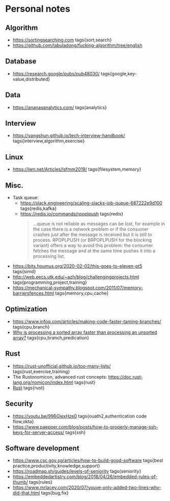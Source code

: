 # Personal notes

## Algorithm
* https://sortingsearching.com tags{sort,search}
* https://github.com/labuladong/fucking-algorithm/tree/english

## Database
* https://research.google/pubs/pub48030/ tags{google,key-value,distributed}

## Data
* https://ananasanalytics.com/ tags{analytics}

## Interview 
* https://yangshun.github.io/tech-interview-handbook/ tags{interview,algorithm,exercise}

## Linux
* https://lwn.net/Articles/lsfmm2019/ tags{filesystem,memory}

## Misc.
* Task queue:
  * https://slack.engineering/scaling-slacks-job-queue-687222e9d100 tags{redis,kafka}
  * https://redis.io/commands/rpoplpush tags{redis}
    > ...queue is not reliable as messages can be lost, for example in the case there is a network problem or if the consumer crashes just after the message is received but it is still to process.
RPOPLPUSH (or BRPOPLPUSH for the blocking variant) offers a way to avoid this problem: the consumer fetches the message and at the same time pushes it into a processing list. 
* https://bits.houmus.org/2020-02-02/this-goes-to-eleven-pt5 tags{simd}
* http://web.eecs.utk.edu/~azh/blog/challengingprojects.html tags{programming,project,training}
* https://mechanical-sympathy.blogspot.com/2011/07/memory-barriersfences.html tags{memory,cpu,cache}

## Optimization
* https://www.infoq.com/articles/making-code-faster-taming-branches/ tags{cpu,branch}
* [Why is processing a sorted array faster than processing an unsorted array?](https://stackoverflow.com/questions/11227809/why-is-processing-a-sorted-array-faster-than-processing-an-unsorted-array) tags{cpu,branch,predication}

## Rust
* https://rust-unofficial.github.io/too-many-lists/ tags{rust,exercise,training}
* The Rustonomicon, advanced rust concepts: https://doc.rust-lang.org/nomicon/index.html tags{rust}
* [Rust](https://github.com/azeq/notes/blob/master/rust.md) tags{rust}

## Security
* https://youtu.be/996OiexHze0 tags{ouath2,authentication code flow,okta}
* https://www.paepper.com/blog/posts/how-to-properly-manage-ssh-keys-for-server-access/ tags{ssh}

## Software development
* https://www.csc.gov.sg/articles/how-to-build-good-software tags{best practice,productivity,knowledge,support}
* https://roadmap.sh/guides/levels-of-seniority tags{seniority}
* https://embeddedartistry.com/blog/2018/04/26/embedded-rules-of-thumb/ tags{rules}
* https://www.mrlacey.com/2020/07/youve-only-added-two-lines-why-did-that.html tags{bug,fix}
